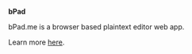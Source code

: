 **bPad**

bPad.me is a browser based plaintext editor web app. 

Learn more [here](https://bpad.me/readme.txt).
